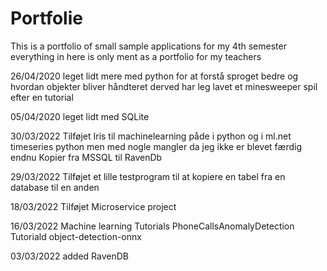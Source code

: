 # Portfolie
This is a portfolio of small sample applications for my 4th semester
everything in here is only ment as a portfolio for my teachers

26/04/2020
leget lidt mere med python for at forstå sproget bedre og hvordan objekter bliver håndteret derved har leg lavet et minesweeper spil efter en tutorial

05/04/2020
leget lidt med SQLite

30/03/2022
Tilføjet Iris til machinelearning påde i python og i ml.net
timeseries python men med nogle mangler da jeg ikke er blevet færdig endnu
Kopier fra MSSQL til RavenDb

29/03/2022
Tilføjet et lille testprogram til at kopiere en tabel fra en database til en anden

18/03/2022
Tilføjet Microservice project

16/03/2022
Machine learning 
Tutorials PhoneCallsAnomalyDetection
Tutoriald object-detection-onnx

03/03/2022
added RavenDB
